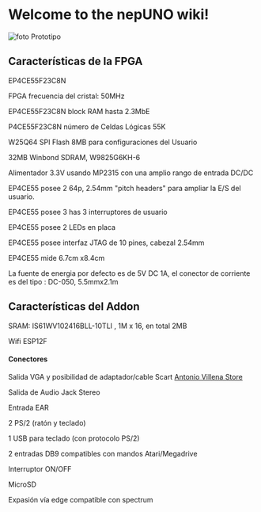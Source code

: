 # Welcome to the nepUNO wiki!


![foto Prototipo](https://user-images.githubusercontent.com/31018768/94603902-30faeb80-0297-11eb-9175-02cdedcc1903.jpg)

Características de la FPGA
--------------------------------
EP4CE55F23C8N

FPGA frecuencia del cristal: 50MHz

EP4CE55F23C8N block RAM hasta 2.3MbE

P4CE55F23C8N número de Celdas Lógicas 55K 

W25Q64 SPI Flash 8MB para configuraciones del Usuario

32MB Winbond SDRAM, W9825G6KH-6

Alimentador 3.3V usando MP2315 con una amplio rango de entrada DC/DC

EP4CE55 posee 2 64p, 2.54mm "pitch headers" para ampliar la E/S del usuario. 

EP4CE55 posee 3 has 3 interruptores de  usuario

EP4CE55 posee 2 LEDs en placa

EP4CE55 posee interfaz JTAG de 10 pines, cabezal 2.54mm 

EP4CE55 mide 6.7cm x8.4cm

La fuente de energia por defecto es de 5V DC 1A, el conector de corriente es del tipo : DC-050, 5.5mmx2.1m

Características del Addon
-------------------------------------

SRAM: IS61WV102416BLL-10TLI , 1M x 16, en total 2MB

Wifi ESP12F

#### Conectores

Salida VGA y posibilidad de adaptador/cable Scart [Antonio Villena Store](https://www.antoniovillena.es/store/product/vga-scart-adapter/)

Salida de Audio Jack Stereo

Entrada EAR

2  PS/2 (ratón y teclado) 

1 USB para teclado (con protocolo PS/2)

2 entradas DB9 compatibles con mandos Atari/Megadrive

Interruptor ON/OFF

MicroSD 

Expasión vía edge compatible con spectrum
